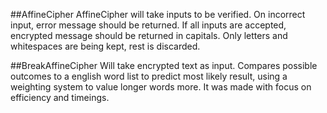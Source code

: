 ##AffineCipher
AffineCipher will take inputs to be verified. On incorrect input, error message should be returned. If all inputs are accepted, encrypted message should be returned in capitals. Only letters and whitespaces are being kept, rest is discarded.

##BreakAffineCipher
Will take encrypted text as input. Compares possible outcomes to a english word list to predict most likely result, using a weighting system to value longer words more. It was made with focus on efficiency and timeings.